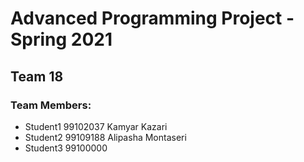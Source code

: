 # Advanced Programming Project - Spring 2021
## Team 18

### Team Members:
- Student1 99102037 Kamyar Kazari
- Student2 99109188 Alipasha Montaseri
- Student3 99100000
